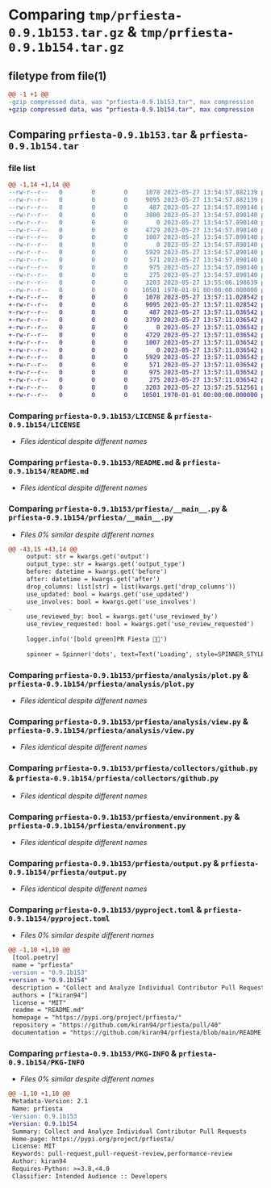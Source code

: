 # Comparing `tmp/prfiesta-0.9.1b153.tar.gz` & `tmp/prfiesta-0.9.1b154.tar.gz`

## filetype from file(1)

```diff
@@ -1 +1 @@
-gzip compressed data, was "prfiesta-0.9.1b153.tar", max compression
+gzip compressed data, was "prfiesta-0.9.1b154.tar", max compression
```

## Comparing `prfiesta-0.9.1b153.tar` & `prfiesta-0.9.1b154.tar`

### file list

```diff
@@ -1,14 +1,14 @@
--rw-r--r--   0        0        0     1078 2023-05-27 13:54:57.882139 prfiesta-0.9.1b153/LICENSE
--rw-r--r--   0        0        0     9095 2023-05-27 13:54:57.882139 prfiesta-0.9.1b153/README.md
--rw-r--r--   0        0        0      487 2023-05-27 13:54:57.890140 prfiesta-0.9.1b153/prfiesta/__init__.py
--rw-r--r--   0        0        0     3800 2023-05-27 13:54:57.890140 prfiesta-0.9.1b153/prfiesta/__main__.py
--rw-r--r--   0        0        0        0 2023-05-27 13:54:57.890140 prfiesta-0.9.1b153/prfiesta/analysis/__init__.py
--rw-r--r--   0        0        0     4729 2023-05-27 13:54:57.890140 prfiesta-0.9.1b153/prfiesta/analysis/plot.py
--rw-r--r--   0        0        0     1007 2023-05-27 13:54:57.890140 prfiesta-0.9.1b153/prfiesta/analysis/view.py
--rw-r--r--   0        0        0        0 2023-05-27 13:54:57.890140 prfiesta-0.9.1b153/prfiesta/collectors/__init__.py
--rw-r--r--   0        0        0     5929 2023-05-27 13:54:57.890140 prfiesta-0.9.1b153/prfiesta/collectors/github.py
--rw-r--r--   0        0        0      571 2023-05-27 13:54:57.890140 prfiesta-0.9.1b153/prfiesta/environment.py
--rw-r--r--   0        0        0      975 2023-05-27 13:54:57.890140 prfiesta-0.9.1b153/prfiesta/output.py
--rw-r--r--   0        0        0      275 2023-05-27 13:54:57.890140 prfiesta-0.9.1b153/prfiesta/spinner.py
--rw-r--r--   0        0        0     3203 2023-05-27 13:55:06.198639 prfiesta-0.9.1b153/pyproject.toml
--rw-r--r--   0        0        0    10501 1970-01-01 00:00:00.000000 prfiesta-0.9.1b153/PKG-INFO
+-rw-r--r--   0        0        0     1078 2023-05-27 13:57:11.028542 prfiesta-0.9.1b154/LICENSE
+-rw-r--r--   0        0        0     9095 2023-05-27 13:57:11.028542 prfiesta-0.9.1b154/README.md
+-rw-r--r--   0        0        0      487 2023-05-27 13:57:11.036542 prfiesta-0.9.1b154/prfiesta/__init__.py
+-rw-r--r--   0        0        0     3799 2023-05-27 13:57:11.036542 prfiesta-0.9.1b154/prfiesta/__main__.py
+-rw-r--r--   0        0        0        0 2023-05-27 13:57:11.036542 prfiesta-0.9.1b154/prfiesta/analysis/__init__.py
+-rw-r--r--   0        0        0     4729 2023-05-27 13:57:11.036542 prfiesta-0.9.1b154/prfiesta/analysis/plot.py
+-rw-r--r--   0        0        0     1007 2023-05-27 13:57:11.036542 prfiesta-0.9.1b154/prfiesta/analysis/view.py
+-rw-r--r--   0        0        0        0 2023-05-27 13:57:11.036542 prfiesta-0.9.1b154/prfiesta/collectors/__init__.py
+-rw-r--r--   0        0        0     5929 2023-05-27 13:57:11.036542 prfiesta-0.9.1b154/prfiesta/collectors/github.py
+-rw-r--r--   0        0        0      571 2023-05-27 13:57:11.036542 prfiesta-0.9.1b154/prfiesta/environment.py
+-rw-r--r--   0        0        0      975 2023-05-27 13:57:11.036542 prfiesta-0.9.1b154/prfiesta/output.py
+-rw-r--r--   0        0        0      275 2023-05-27 13:57:11.036542 prfiesta-0.9.1b154/prfiesta/spinner.py
+-rw-r--r--   0        0        0     3203 2023-05-27 13:57:25.512561 prfiesta-0.9.1b154/pyproject.toml
+-rw-r--r--   0        0        0    10501 1970-01-01 00:00:00.000000 prfiesta-0.9.1b154/PKG-INFO
```

### Comparing `prfiesta-0.9.1b153/LICENSE` & `prfiesta-0.9.1b154/LICENSE`

 * *Files identical despite different names*

### Comparing `prfiesta-0.9.1b153/README.md` & `prfiesta-0.9.1b154/README.md`

 * *Files identical despite different names*

### Comparing `prfiesta-0.9.1b153/prfiesta/__main__.py` & `prfiesta-0.9.1b154/prfiesta/__main__.py`

 * *Files 0% similar despite different names*

```diff
@@ -43,15 +43,14 @@
     output: str = kwargs.get('output')
     output_type: str = kwargs.get('output_type')
     before: datetime = kwargs.get('before')
     after: datetime = kwargs.get('after')
     drop_columns: list[str] = list(kwargs.get('drop_columns'))
     use_updated: bool = kwargs.get('use_updated')
     use_involves: bool = kwargs.get('use_involves')
-
     use_reviewed_by: bool = kwargs.get('use_reviewed_by')
     use_review_requested: bool = kwargs.get('use_review_requested')
 
     logger.info('[bold green]PR Fiesta 🦜🥳')
 
     spinner = Spinner('dots', text=Text('Loading', style=SPINNER_STYLE))
```

### Comparing `prfiesta-0.9.1b153/prfiesta/analysis/plot.py` & `prfiesta-0.9.1b154/prfiesta/analysis/plot.py`

 * *Files identical despite different names*

### Comparing `prfiesta-0.9.1b153/prfiesta/analysis/view.py` & `prfiesta-0.9.1b154/prfiesta/analysis/view.py`

 * *Files identical despite different names*

### Comparing `prfiesta-0.9.1b153/prfiesta/collectors/github.py` & `prfiesta-0.9.1b154/prfiesta/collectors/github.py`

 * *Files identical despite different names*

### Comparing `prfiesta-0.9.1b153/prfiesta/environment.py` & `prfiesta-0.9.1b154/prfiesta/environment.py`

 * *Files identical despite different names*

### Comparing `prfiesta-0.9.1b153/prfiesta/output.py` & `prfiesta-0.9.1b154/prfiesta/output.py`

 * *Files identical despite different names*

### Comparing `prfiesta-0.9.1b153/pyproject.toml` & `prfiesta-0.9.1b154/pyproject.toml`

 * *Files 0% similar despite different names*

```diff
@@ -1,10 +1,10 @@
 [tool.poetry]
 name = "prfiesta"
-version = "0.9.1b153"
+version = "0.9.1b154"
 description = "Collect and Analyze Individual Contributor Pull Requests"
 authors = ["kiran94"]
 license = "MIT"
 readme = "README.md"
 homepage = "https://pypi.org/project/prfiesta/"
 repository = "https://github.com/kiran94/prfiesta/pull/40"
 documentation = "https://github.com/kiran94/prfiesta/blob/main/README.md"
```

### Comparing `prfiesta-0.9.1b153/PKG-INFO` & `prfiesta-0.9.1b154/PKG-INFO`

 * *Files 0% similar despite different names*

```diff
@@ -1,10 +1,10 @@
 Metadata-Version: 2.1
 Name: prfiesta
-Version: 0.9.1b153
+Version: 0.9.1b154
 Summary: Collect and Analyze Individual Contributor Pull Requests
 Home-page: https://pypi.org/project/prfiesta/
 License: MIT
 Keywords: pull-request,pull-request-review,performance-review
 Author: kiran94
 Requires-Python: >=3.8,<4.0
 Classifier: Intended Audience :: Developers
```

